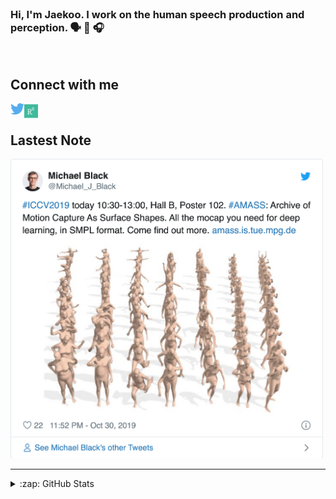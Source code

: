 <br />

### Hi, I'm Jaekoo. I work on the human speech production and perception. 🗣 👅 🎧

<br />

## Connect with me
[<img align="left" alt="jkang | Twitter" width="22px" src="https://raw.githubusercontent.com/jaekookang/jaekookang/main/icon/twitter.svg" />][twitter]
[<img align="left" alt="jkang | ResearchGate" width="22px" src="https://raw.githubusercontent.com/jaekookang/jaekookang/main/icon/researchgate.svg" />][researchgate]

<br />

## Lastest Note
<div>
	<img src="https://raw.githubusercontent.com/jaekookang/jaekookang/main/tweet.png" width="500">
</div>

---
<details>
  <summary>:zap: GitHub Stats</summary>

  <img align="left" alt="jaekookang's GitHub Stats" src="https://github-readme-stats.jaekookang.vercel.app/api?username=jaekookang&show_icons=true&hide_border=true" />

</details>

[twitter]: https://twitter.com/JKOO85823449
[researchgate]: https://www.researchgate.net/profile/Jaekoo_Kang